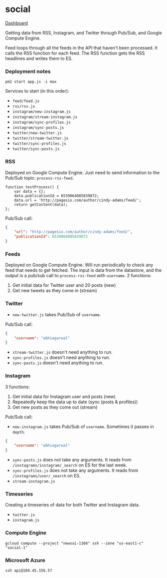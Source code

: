# social

[Dashboard](https://app.keymetrics.io/#/bucket/57fe822672900b983297f577/dashboard)

Getting data from RSS, Instagram, and Twitter through Pub/Sub, and Google Compute Engine.

Feed loops through all the feeds in the API that haven't been processed. It calls the RSS function for each feed. The RSS function gets the RSS headlines and writes them to ES.

### Deployment notes

`pm2 start app.js -i max`

Services to start (in this order):

- `feed/feed.js`
- `rss/rss.js`
- `instagram/new-instagram.js`
- `instagram/stream-instagram.js`
- `instagram/sync-profiles.js`
- `instagram/sync-posts.js`
- `twitter/new-twitter.js`
- `twitter/stream-twitter.js`
- `twitter/sync-profiles.js`
- `twitter/sync-posts.js`

### RSS

Deployed on Google Compute Engine. Just need to send information to the Pub/Sub topic: `process-rss-feed`.

```
function testProcess() {
    var data = {};
    data.publicationId = 6539064085839872;
    data.url = 'http://pagesix.com/author/cindy-adams/feed/';
    return getContent(data);
};
```

Pub/Sub call:

```json
{
    "url": "http://pagesix.com/author/cindy-adams/feed/",
    "publicationId": 6539064085839872
}
```

### Feeds

Deployed on Google Compute Engine. Will run periodically to check any feed that needs to get fetched. The input is data from the datastore, and the output is a pub/sub call to `process-rss-feed` with `username`. 2 functions:

1. Get initial data for Twitter user and 20 posts (new)
2. Get new tweets as they come in (stream)

### Twitter

- `new-twitter.js` takes Pub/Sub of `username`.

Pub/Sub call:

```json
{
    "username": "abhiagarwal"
}
```

- `stream-twitter.js` doesn't need anything to run.
- `sync-profiles.js` doesn't need anything to run.
- `sync-posts.js` doesn't need anything to run.

### Instagram

3 functions:

1. Get initial data for Instagram user and posts (new)
2. Repeatedly keep the data up to date (sync (posts & profiles))
3. Get new posts as they come out (stream)

Pub/Sub call:

- `new-instagram.js` takes Pub/Sub of `username`. Sometimes it passes in `depth`.

```json
{
    "username": "abhiagarwal"
}
```

- `sync-posts.js` does not take any arguments. It reads from `/instagrams/instagram/_search` on ES for the last week.
- `sync-profiles.js` does not take any arguments. It reads from `/instagrams/user/_search` on ES.
- `stream-instagram.js`

### Timeseries

Creating a timeseries of data for both Twitter and Instagram data.

- `twitter.js`
- `instagram.js`

### Compute Engine

`gcloud compute --project "newsai-1166" ssh --zone "us-east1-c" "social-1"`

### Microsoft Azure

`ssh api@104.45.156.57`
